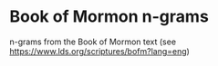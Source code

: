Book of Mormon n-grams
=========

n-grams from the Book of Mormon text (see https://www.lds.org/scriptures/bofm?lang=eng)

